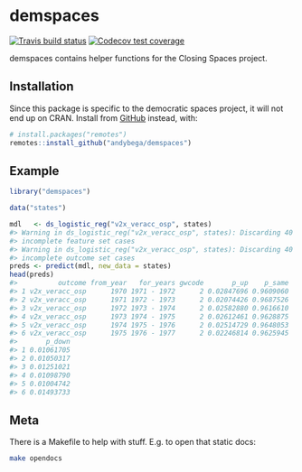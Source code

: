 
<!-- README.md is generated from README.Rmd. Please edit that file -->

# demspaces

<!-- badges: start -->

[![Travis build
status](https://travis-ci.com/andybega/demspaces.svg?branch=master)](https://travis-ci.com/andybega/demspaces)
[![Codecov test
coverage](https://codecov.io/gh/andybega/demspaces/branch/master/graph/badge.svg)](https://codecov.io/gh/andybega/demspaces?branch=master)
<!-- badges: end -->

demspaces contains helper functions for the Closing Spaces project.

## Installation

Since this package is specific to the democratic spaces project, it will
not end up on CRAN. Install from [GitHub](https://github.com/) instead,
with:

``` r
# install.packages("remotes")
remotes::install_github("andybega/demspaces")
```

## Example

``` r
library("demspaces")

data("states")

mdl   <- ds_logistic_reg("v2x_veracc_osp", states)
#> Warning in ds_logistic_reg("v2x_veracc_osp", states): Discarding 40
#> incomplete feature set cases
#> Warning in ds_logistic_reg("v2x_veracc_osp", states): Discarding 40
#> incomplete outcome set cases
preds <- predict(mdl, new_data = states)
head(preds)
#>          outcome from_year   for_years gwcode       p_up    p_same
#> 1 v2x_veracc_osp      1970 1971 - 1972      2 0.02847696 0.9609060
#> 2 v2x_veracc_osp      1971 1972 - 1973      2 0.02074426 0.9687526
#> 3 v2x_veracc_osp      1972 1973 - 1974      2 0.02582880 0.9616610
#> 4 v2x_veracc_osp      1973 1974 - 1975      2 0.02612461 0.9628875
#> 5 v2x_veracc_osp      1974 1975 - 1976      2 0.02514729 0.9648053
#> 6 v2x_veracc_osp      1975 1976 - 1977      2 0.02246814 0.9625945
#>       p_down
#> 1 0.01061705
#> 2 0.01050317
#> 3 0.01251021
#> 4 0.01098790
#> 5 0.01004742
#> 6 0.01493733
```

## Meta

There is a Makefile to help with stuff. E.g. to open that static docs:

``` bash
make opendocs
```
